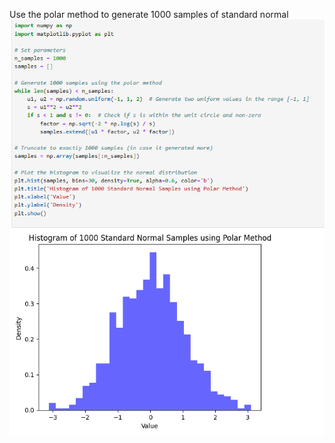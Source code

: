 Use the polar method to generate 1000 samples of standard normal
![image](https://github.com/HWTeng-Teaching/202409-Math-Stat/blob/main/HW1105/18_Tim/polar.png)
